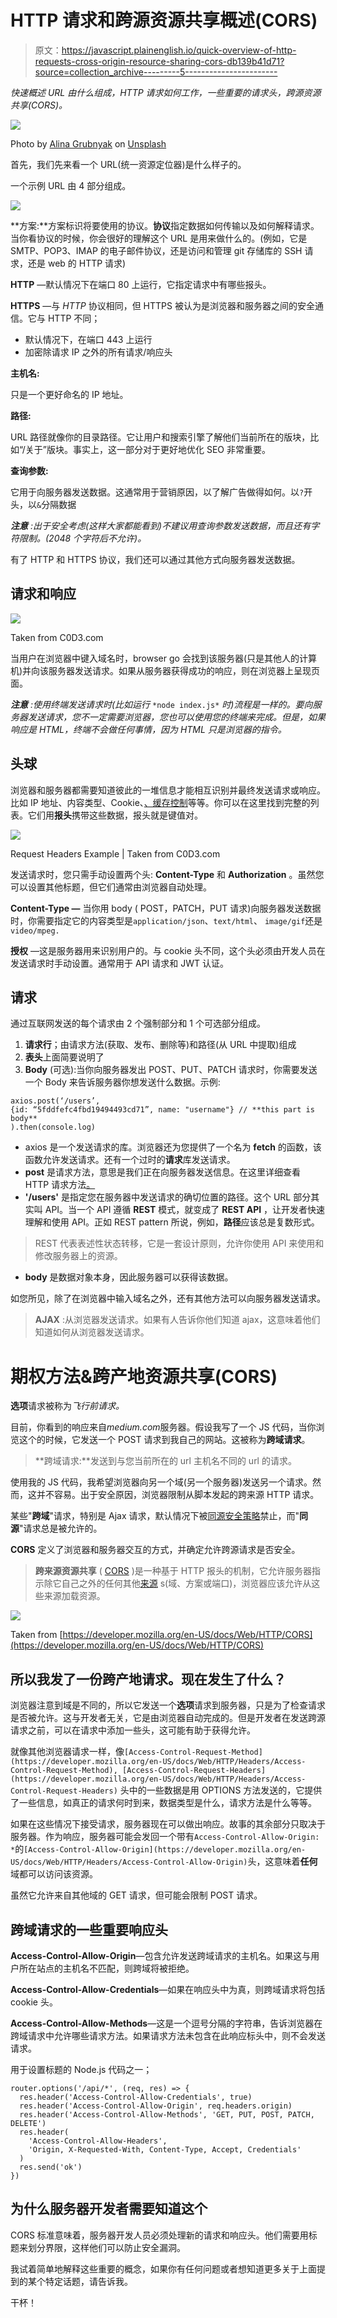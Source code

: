 # HTTP 请求和跨源资源共享概述(CORS)

> 原文：<https://javascript.plainenglish.io/quick-overview-of-http-requests-cross-origin-resource-sharing-cors-db139b41d71?source=collection_archive---------5----------------------->

*快速概述 URL 由什么组成，HTTP 请求如何工作，一些重要的请求头，跨源资源共享(CORS)。*

![](img/98e835adac456ab74c518b877dbb07b3.png)

Photo by [Alina Grubnyak](https://unsplash.com/@alinnnaaaa?utm_source=unsplash&utm_medium=referral&utm_content=creditCopyText) on [Unsplash](https://unsplash.com/s/photos/network?utm_source=unsplash&utm_medium=referral&utm_content=creditCopyText)

首先，我们先来看一个 URL(统一资源定位器)是什么样子的。

一个示例 URL 由 4 部分组成。

![](img/41ebd849ef390b531a6c11d2bc54a8cb.png)

**方案:**方案标识将要使用的协议。**协议**指定数据如何传输以及如何解释请求。当你看协议的时候，你会很好的理解这个 URL 是用来做什么的。(例如，它是 SMTP、POP3、IMAP 的电子邮件协议，还是访问和管理 git 存储库的 SSH 请求，还是 web 的 HTTP 请求)

**HTTP** —默认情况下在端口 80 上运行，它指定请求中有哪些报头。

**HTTPS** —与 *HTTP* 协议相同，但 HTTPS 被认为是浏览器和服务器之间的安全通信。它与 HTTP 不同；

*   默认情况下，在端口 443 上运行
*   加密除请求 IP 之外的所有请求/响应头

**主机名:**

只是一个更好命名的 IP 地址。

**路径:**

URL 路径就像你的目录路径。它让用户和搜索引擎了解他们当前所在的版块，比如“/关于”版块。事实上，这一部分对于更好地优化 SEO 非常重要。

**查询参数:**

它用于向服务器发送数据。这通常用于营销原因，以了解广告做得如何。以`?`开头，以`&`分隔数据

***注意*** *:出于安全考虑(这样大家都能看到)不建议用查询参数发送数据，而且还有字符限制。(2048 个字符后不允许)。*

有了 HTTP 和 HTTPS 协议，我们还可以通过其他方式向服务器发送数据。

## 请求和响应

![](img/970643d7a3cc6e11f5f7b7fb2bbbec6d.png)

Taken from C0D3.com

当用户在浏览器中键入域名时，browser go 会找到该服务器(只是其他人的计算机)并向该服务器发送请求。如果从服务器获得成功的响应，则在浏览器上呈现页面。

***注意*** *:使用终端发送请求时(比如运行* `*node index.js*` *时)流程是一样的。要向服务器发送请求，您不一定需要浏览器，您也可以使用您的终端来完成。但是，如果响应是 HTML，终端不会做任何事情，因为 HTML 只是浏览器的指令。*

## 头球

浏览器和服务器都需要知道彼此的一堆信息才能相互识别并最终发送请求或响应。比如 IP 地址、内容类型、Cookie、[、缓存控制](https://en.wikipedia.org/wiki/Cache-Control)等等。你可以在这里找到完整的列表。它们用**报头**携带这些数据，报头就是键值对。

![](img/b1c9f67750b7c6b89d0b16ccab035854.png)

Request Headers Example | Taken from C0D3.com

发送请求时，您只需手动设置两个头: **Content-Type** 和 **Authorization** 。虽然您可以设置其他标题，但它们通常由浏览器自动处理。

**Content-Type —** 当你用 body ( POST，PATCH，PUT 请求)向服务器发送数据时，你需要指定它的内容类型是`application/json`、`text/html`、 `image/gif`还是 `video/mpeg.`

**授权** —这是服务器用来识别用户的。与 cookie 头不同，这个头必须由开发人员在发送请求时手动设置。通常用于 API 请求和 JWT 认证。

## 请求

通过互联网发送的每个请求由 2 个强制部分和 1 个可选部分组成。

1.  **请求行**；由请求方法(获取、发布、删除等)和路径(从 URL 中提取)组成
2.  **表头**上面简要说明了
3.  **Body** (可选):当你向服务器发出 POST、PUT、PATCH 请求时，你需要发送一个 Body 来告诉服务器你想发送什么数据。示例:

```
axios.post(‘/users’, 
{id: “5fddfefc4fbd19494493cd71”, name: "username"} // **this part is body**
).then(console.log)
```

*   axios 是一个发送请求的库。浏览器还为您提供了一个名为 **fetch** 的函数，该函数允许发送请求。还有一个过时的**请求**库发送请求。
*   **post** 是请求方法，意思是我们正在向服务器发送信息。在这里详细查看 HTTP 请求方法[。](https://developer.mozilla.org/en-US/docs/Web/HTTP/Methods)
*   **'/users'** 是指定您在服务器中发送请求的确切位置的路径。这个 URL 部分其实叫 API。当一个 API 遵循 **REST** 模式，就变成了 **REST API** ，让开发者快速理解和使用 API。正如 REST pattern 所说，例如，**路径**应该总是复数形式。

> REST 代表表述性状态转移，它是一套设计原则，允许你使用 API 来使用和修改服务器上的资源。

*   **body** 是数据对象本身，因此服务器可以获得该数据。

如您所见，除了在浏览器中输入域名之外，还有其他方法可以向服务器发送请求。

> **AJAX** :从浏览器发送请求。如果有人告诉你他们知道 ajax，这意味着他们知道如何从浏览器发送请求。

# 期权方法&跨产地资源共享(CORS)

**选项**请求被称为*飞行前请求。*

目前，你看到的响应来自*medium.com*服务器。假设我写了一个 JS 代码，当你浏览这个的时候，它发送一个 POST 请求到我自己的网站。这被称为**跨域请求**。

> **跨域请求:**发送到与您当前所在的 url 主机名不同的 url 的请求。

使用我的 JS 代码，我希望浏览器向另一个域(另一个服务器)发送另一个请求。然而，这并不容易。出于安全原因，浏览器限制从脚本发起的跨来源 HTTP 请求。

某些"**跨域**"请求，特别是 Ajax 请求，默认情况下被[同源安全策略](https://en.wikipedia.org/wiki/Same-origin_policy)禁止，而"**同源**"请求总是被允许的。

**CORS** 定义了浏览器和服务器交互的方式，并确定允许跨源请求是否安全。

> **跨来源资源共享** ( [CORS](https://developer.mozilla.org/en-US/docs/Glossary/CORS) )是一种基于 HTTP 报头的机制，它允许服务器指示除它自己之外的任何其他[来源](https://developer.mozilla.org/en-US/docs/Glossary/origin) s(域、方案或端口)，浏览器应该允许从这些来源加载资源。

![](img/9509eb960daac49312ebf36f8777f154.png)

Taken from [https://developer.mozilla.org/en-US/docs/Web/HTTP/CORS](https://developer.mozilla.org/en-US/docs/Web/HTTP/CORS)

## 所以我发了一份跨产地请求。现在发生了什么？

浏览器注意到域是不同的，所以它发送一个**选项**请求到服务器，只是为了检查请求是否被允许。这与开发者无关，它是由浏览器自动完成的。但是开发者在发送跨源请求之前，可以在请求中添加一些头，这可能有助于获得允许。

就像其他浏览器请求一样，像`[Access-Control-Request-Method](https://developer.mozilla.org/en-US/docs/Web/HTTP/Headers/Access-Control-Request-Method), [Access-Control-Request-Headers](https://developer.mozilla.org/en-US/docs/Web/HTTP/Headers/Access-Control-Request-Headers)` 头中的一些数据是用 OPTIONS 方法发送的，它提供了一些信息，如真正的请求何时到来，数据类型是什么，请求方法是什么等等。

如果在这些情况下接受请求，服务器现在可以做出响应。故事的其余部分只取决于服务器。作为响应，服务器可能会发回一个带有`Access-Control-Allow-Origin: *`的`[Access-Control-Allow-Origin](https://developer.mozilla.org/en-US/docs/Web/HTTP/Headers/Access-Control-Allow-Origin)`头，这意味着**任何**域都可以访问该资源。

虽然它允许来自其他域的 GET 请求，但可能会限制 POST 请求。

## 跨域请求的一些重要响应头

**Access-Control-Allow-Origin**—包含允许发送跨域请求的主机名。如果这与用户所在站点的主机名不匹配，则跨域将被拒绝。

**Access-Control-Allow-Credentials**—如果在响应头中为真，则跨域请求将包括 cookie 头。

**Access-Control-Allow-Methods**—这是一个逗号分隔的字符串，告诉浏览器在跨域请求中允许哪些请求方法。如果请求方法未包含在此响应标头中，则不会发送请求。

用于设置标题的 Node.js 代码之一；

```
router.options('/api/*', (req, res) => {
  res.header('Access-Control-Allow-Credentials', true)
  res.header('Access-Control-Allow-Origin', req.headers.origin)
  res.header('Access-Control-Allow-Methods', 'GET, PUT, POST, PATCH, DELETE')
  res.header(
    'Access-Control-Allow-Headers',
    'Origin, X-Requested-With, Content-Type, Accept, Credentials'
  )
  res.send('ok')
})
```

## **为什么服务器开发者需要知道这个**

CORS 标准意味着，服务器开发人员必须处理新的请求和响应头。他们需要用标题来划分界限，这样他们可以防止安全漏洞。

我试着简单地解释这些重要的概念，如果你有任何问题或者想知道更多关于上面提到的某个特定话题，请告诉我。

干杯！